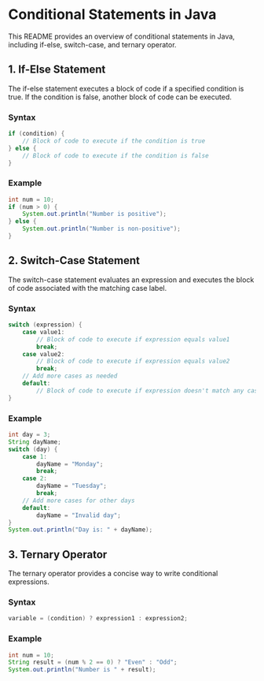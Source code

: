 # Conditional Statements in Java

This README provides an overview of conditional statements in Java, including if-else, switch-case, and ternary operator.

## 1. If-Else Statement

The if-else statement executes a block of code if a specified condition is true. If the condition is false, another block of code can be executed.

### Syntax

```java
if (condition) {
    // Block of code to execute if the condition is true
} else {
    // Block of code to execute if the condition is false
}
```

### Example

```java
int num = 10;
if (num > 0) {
    System.out.println("Number is positive");
} else {
    System.out.println("Number is non-positive");
}
```

## 2. Switch-Case Statement

The switch-case statement evaluates an expression and executes the block of code associated with the matching case label.

### Syntax

```java
switch (expression) {
    case value1:
        // Block of code to execute if expression equals value1
        break;
    case value2:
        // Block of code to execute if expression equals value2
        break;
    // Add more cases as needed
    default:
        // Block of code to execute if expression doesn't match any case
}
```

### Example

```java
int day = 3;
String dayName;
switch (day) {
    case 1:
        dayName = "Monday";
        break;
    case 2:
        dayName = "Tuesday";
        break;
    // Add more cases for other days
    default:
        dayName = "Invalid day";
}
System.out.println("Day is: " + dayName);
```

## 3. Ternary Operator

The ternary operator provides a concise way to write conditional expressions.

### Syntax

```java
variable = (condition) ? expression1 : expression2;
```

### Example

```java
int num = 10;
String result = (num % 2 == 0) ? "Even" : "Odd";
System.out.println("Number is " + result);
```

